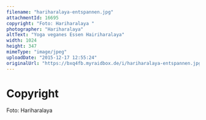 ```yaml
---
filename: "hariharalaya-entspannen.jpg"
attachmentId: 16695
copyright: "Foto: Hariharalaya "
photographer: "Hariharalaya"
altText: "Yoga veganes Essen Hairiharalaya"
width: 1024
height: 347
mimeType: "image/jpeg"
uploadDate: "2015-12-17 12:55:24"
originalUrl: "https://bxq4fb.myraidbox.de/i/hariharalaya-entspannen.jpg"
---
```


# Copyright

Foto: Hariharalaya 
